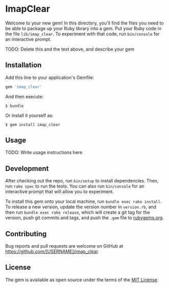 # ImapClear

Welcome to your new gem! In this directory, you'll find the files you need to be able to package up your Ruby library into a gem. Put your Ruby code in the file `lib/imap_clear`. To experiment with that code, run `bin/console` for an interactive prompt.

TODO: Delete this and the text above, and describe your gem

## Installation

Add this line to your application's Gemfile:

```ruby
gem 'imap_clear'
```

And then execute:

    $ bundle

Or install it yourself as:

    $ gem install imap_clear

## Usage

TODO: Write usage instructions here

## Development

After checking out the repo, run `bin/setup` to install dependencies. Then, run `rake spec` to run the tests. You can also run `bin/console` for an interactive prompt that will allow you to experiment.

To install this gem onto your local machine, run `bundle exec rake install`. To release a new version, update the version number in `version.rb`, and then run `bundle exec rake release`, which will create a git tag for the version, push git commits and tags, and push the `.gem` file to [rubygems.org](https://rubygems.org).

## Contributing

Bug reports and pull requests are welcome on GitHub at https://github.com/[USERNAME]/imap_clear.


## License

The gem is available as open source under the terms of the [MIT License](http://opensource.org/licenses/MIT).

